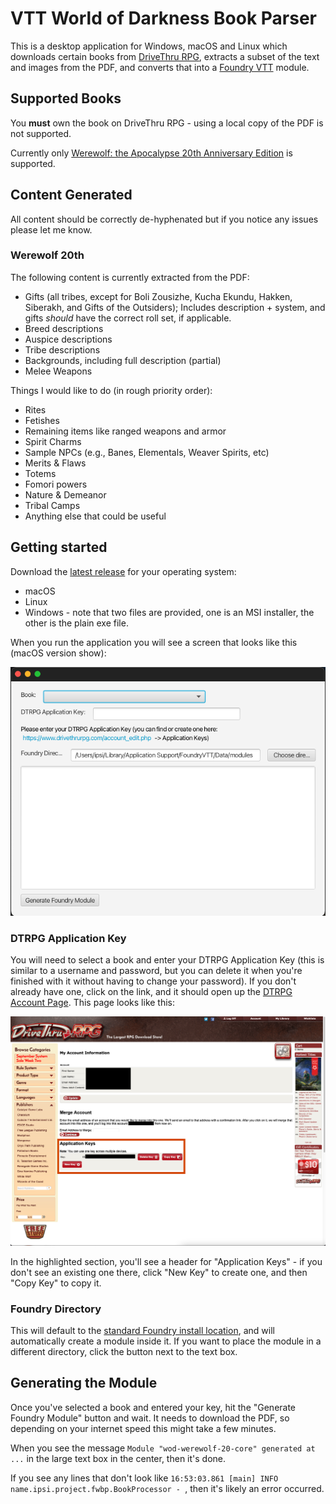 # VTT World of Darkness Book Parser
This is a desktop application for Windows, macOS and Linux which downloads certain books
from [DriveThru RPG](https://www.drivethrurpg.com/index.php), extracts a subset of the text and
images from the PDF, and converts that into a [Foundry VTT](https://foundryvtt.com) module.

## Supported Books
You **must** own the book on DriveThru RPG - using a local copy of the PDF is not supported.

Currently only [Werewolf: the Apocalypse 20th Anniversary Edition](https://www.drivethrurpg.com/product/112871/Werewolf-The-Apocalypse-20th-Anniversary-Edition?term=Werewolf+the+apocalypse+20) is supported.

## Content Generated
All content should be correctly de-hyphenated but if you notice any issues please let me know.

### Werewolf 20th
The following content is currently extracted from the PDF:

* Gifts (all tribes, except for Boli Zousizhe, Kucha Ekundu, Hakken, Siberakh, and Gifts of the Outsiders);
  Includes description + system, and gifts _should_ have the correct roll set, if applicable.
* Breed descriptions
* Auspice descriptions
* Tribe descriptions
* Backgrounds, including full description (partial)
* Melee Weapons

Things I would like to do (in rough priority order):

* Rites
* Fetishes
* Remaining items like ranged weapons and armor
* Spirit Charms
* Sample NPCs (e.g., Banes, Elementals, Weaver Spirits, etc)
* Merits & Flaws
* Totems
* Fomori powers
* Nature & Demeanor
* Tribal Camps
* Anything else that could be useful

## Getting started
Download the [latest release](https://github.com/ipsi/vtt-wod-book-parser/releases) for your operating system:

* macOS
* Linux
* Windows - note that two files are provided, one is an MSI installer, the other is the plain
  exe file.

When you run the application you will see a screen that looks like this (macOS version show):

![default screen](docs/default-screen.png)

### DTRPG Application Key

You will need to select a book and enter your DTRPG Application Key (this is similar to a
username and password, but you can delete it when you're finished with it without having
to change your password). If you don't already have one, click on the link, and it should open
up the [DTRPG Account Page](https://www.drivethrurpg.com/account_edit.php). This page looks
like this:

![DTRPG Account Page](docs/dtrpg-application-keys.png)

In the highlighted section, you'll see a header for "Application Keys" - if you don't see an
existing one there, click "New Key" to create one, and then "Copy Key" to copy it.

### Foundry Directory
This will default to the [standard Foundry install location](https://foundryvtt.com/article/configuration/),
and will automatically create a module inside it. If you want to place the module in a different
directory, click the button next to the text box.

## Generating the Module
Once you've selected a book and entered your key, hit the "Generate Foundry Module" button and
wait. It needs to download the PDF, so depending on your internet speed this might take a
few minutes.

When you see the message `Module "wod-werewolf-20-core" generated at ...` in the large text box in the center, then it's done.

If you see any lines that don't look like `16:53:03.861 [main] INFO name.ipsi.project.fwbp.BookProcessor - `,
then it's likely an error occurred.